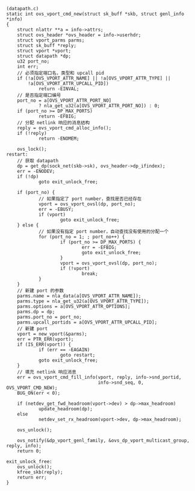 
    (datapath.c)
    static int ovs_vport_cmd_new(struct sk_buff *skb, struct genl_info *info)
    {
        struct nlattr **a = info->attrs;
        struct ovs_header *ovs_header = info->userhdr;
        struct vport_parms parms;
        struct sk_buff *reply;
        struct vport *vport;
        struct datapath *dp;
        u32 port_no;
        int err;
        // 必须指定端口名，类型和 upcall pid
        if (!a[OVS_VPORT_ATTR_NAME] || !a[OVS_VPORT_ATTR_TYPE] ||
            !a[OVS_VPORT_ATTR_UPCALL_PID])
                return -EINVAL;
        // 是否指定端口编号
        port_no = a[OVS_VPORT_ATTR_PORT_NO]
                ? nla_get_u32(a[OVS_VPORT_ATTR_PORT_NO]) : 0;
        if (port_no >= DP_MAX_PORTS)
                return -EFBIG;
        // 分配 netlink 响应的消息结构
        reply = ovs_vport_cmd_alloc_info();
        if (!reply)
                return -ENOMEM;

        ovs_lock();
    restart:
        // 获取 datapath
        dp = get_dp(sock_net(skb->sk), ovs_header->dp_ifindex);
        err = -ENODEV;
        if (!dp)
                goto exit_unlock_free;

        if (port_no) {
                // 如果指定了 port number，查找是否已经存在
                vport = ovs_vport_ovsl(dp, port_no);
                err = -EBUSY;
                if (vport)
                        goto exit_unlock_free;
        } else {
                // 如果没有指定 port number，自动查找没有使用的分配一个
                for (port_no = 1; ; port_no++) {
                        if (port_no >= DP_MAX_PORTS) {
                                err = -EFBIG;
                                goto exit_unlock_free;
                        }
                        vport = ovs_vport_ovsl(dp, port_no);
                        if (!vport)
                                break;
                }
        }
        // 新建 port 的参数
        parms.name = nla_data(a[OVS_VPORT_ATTR_NAME]);
        parms.type = nla_get_u32(a[OVS_VPORT_ATTR_TYPE]);
        parms.options = a[OVS_VPORT_ATTR_OPTIONS];
        parms.dp = dp;
        parms.port_no = port_no;
        parms.upcall_portids = a[OVS_VPORT_ATTR_UPCALL_PID];
        // 新建 port
        vport = new_vport(&parms);
        err = PTR_ERR(vport);
        if (IS_ERR(vport)) {
                if (err == -EAGAIN)
                        goto restart;
                goto exit_unlock_free;
        }
        // 填充 netlink 响应消息
        err = ovs_vport_cmd_fill_info(vport, reply, info->snd_portid,
                                      info->snd_seq, 0, OVS_VPORT_CMD_NEW);
        BUG_ON(err < 0);

        if (netdev_get_fwd_headroom(vport->dev) > dp->max_headroom)
                update_headroom(dp);
        else
                netdev_set_rx_headroom(vport->dev, dp->max_headroom);

        ovs_unlock();

        ovs_notify(&dp_vport_genl_family, &ovs_dp_vport_multicast_group, reply, info);
        return 0;

    exit_unlock_free:
        ovs_unlock();
        kfree_skb(reply);
        return err;
    }


